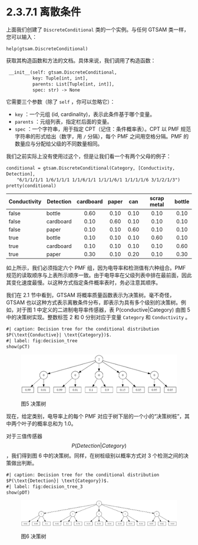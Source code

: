 # 2.3.7.1 离散条件

上面我们创建了 `DiscreteConditional` 类的一个实例。与任何 GTSAM 类一样，您可以输入：

```
help(gtsam.DiscreteConditional)
```

获取其构造函数和方法的文档。具体来说，我们调用了构造函数：

```
 __init__(self: gtsam.DiscreteConditional, 
          key: Tuple[int, int], 
          parents: List[Tuple[int, int]], 
          spec: str) -> None
```

它需要三个参数（除了 `self` ，你可以忽略它）：

* `key` ：一个元组 (id, cardinality)，表示此条件基于哪个变量。
* `parents` ：元组列表，指定栏后面的变量。
* `spec` ：一个字符串，用于指定 CPT（记住：条件概率表）。CPT 以 PMF 规范字符串的形式给出（数字，用 `/` 分隔），每个 PMF 之间用空格分隔。PMF 的数量应与分配给父级的不同数量相同。

我们之前实际上没有使用过这个，但是让我们看一个有两个父母的例子：

```
conditional = gtsam.DiscreteConditional(Category, [Conductivity, Detection], 
    "6/1/1/1/1 1/6/1/1/1 1/1/6/1/1 1/1/1/6/1 1/1/1/1/6 3/1/2/1/3")
pretty(conditional)
```

| Conductivity | Detection | cardboard | paper |  can | scrap metal | bottle |
| ------------ | --------- | :-------: | :---: | :--: | :---------: | :----: |
| false        | bottle    |    0.60   |  0.10 | 0.10 |     0.10    |  0.10  |
| false        | cardboard |    0.10   |  0.60 | 0.10 |     0.10    |  0.10  |
| false        | paper     |    0.10   |  0.10 | 0.60 |     0.10    |  0.10  |
| true         | bottle    |    0.10   |  0.10 | 0.10 |     0.60    |  0.10  |
| true         | cardboard |    0.10   |  0.10 | 0.10 |     0.10    |  0.60  |
| true         | paper     |    0.30   |  0.10 | 0.20 |     0.10    |  0.30  |

如上所示，我们必须指定六个 PMF 组，因为电导率和检测值有六种组合。PMF 规范的读取顺序与上表所示顺序一致。由于电导率在父级列表中排在最前面，因此其变化速度最慢。以这种方式指定条件概率表时，务必注意其顺序。

我们在 2.1 节中看到，GTSAM 将概率质量函数表示为决策树。毫不奇怪，GTSAM 也以这种方式表示离散条件分布，即表示为具有多个级别的决策树。例如，对于图 1 中定义的二进制电导率传感器，表 P(conductive|Category) 由图 5 中的决策树实现。整数标签 2 和 0 分别对应于变量 `Category` 和 `Conductivity` 。

```
#| caption: Decision tree for the conditional distribution $P(\text{Conductive}| \text{Category})$.
#| label: fig:decision_tree
show(pCT)
```

<figure><img src="../../../.gitbook/assets/image (2) (1) (1) (1).png" alt=""><figcaption><p>图5 决策树</p></figcaption></figure>

现在，给定类别，电导率上的每个 PMF 对应于树下层的一个小的“决策树桩”，其中两个叶子的概率总和为 1.0。

对于三值传感器$$P(Detection|Category)$$
，我们得到图 6 中的决策树。同样，在树桩级别以概率方式对 3 个检测之间的决策做出判断。

```
#| caption: Decision tree for the conditional distribution $P(\text{Detection}| \text{Category})$.
#| label: fig:decision_tree_3
show(pDT)
```

<figure><img src="../../../.gitbook/assets/image (1) (1) (1) (1) (1) (1) (1) (1) (1) (1) (1).png" alt=""><figcaption><p>图6 决策树</p></figcaption></figure>
